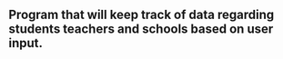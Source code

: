 ## Program that will keep track of data regarding students teachers and schools based on user input. 
